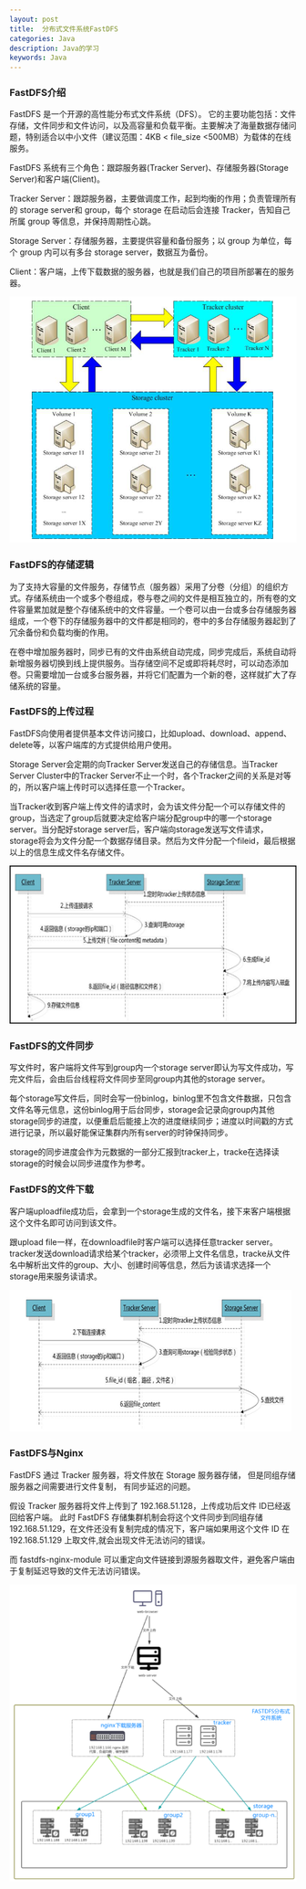 ```yaml
---
layout: post
title:  分布式文件系统FastDFS
categories: Java
description: Java的学习
keywords: Java
---
```


### FastDFS介绍

FastDFS 是一个开源的高性能分布式文件系统（DFS）。 它的主要功能包括：文件存储，文件同步和文件访问，以及高容量和负载平衡。主要解决了海量数据存储问题，特别适合以中小文件（建议范围：4KB < file_size <500MB）为载体的在线服务。

FastDFS 系统有三个角色：跟踪服务器(Tracker Server)、存储服务器(Storage Server)和客户端(Client)。

Tracker Server：跟踪服务器，主要做调度工作，起到均衡的作用；负责管理所有的 storage server和 group，每个 storage 在启动后会连接 Tracker，告知自己所属 group 等信息，并保持周期性心跳。

Storage Server：存储服务器，主要提供容量和备份服务；以 group 为单位，每个 group 内可以有多台 storage server，数据互为备份。

Client：客户端，上传下载数据的服务器，也就是我们自己的项目所部署在的服务器。

![分布式文件系统架构](/images/posts/fastdfs/分布式架构.png)

### FastDFS的存储逻辑

为了支持大容量的文件服务，存储节点（服务器）采用了分卷（分组）的组织方式。存储系统由一个或多个卷组成，卷与卷之间的文件是相互独立的，所有卷的文件容量累加就是整个存储系统中的文件容量。一个卷可以由一台或多台存储服务器组成，一个卷下的存储服务器中的文件都是相同的，卷中的多台存储服务器起到了冗余备份和负载均衡的作用。

在卷中增加服务器时，同步已有的文件由系统自动完成，同步完成后，系统自动将新增服务器切换到线上提供服务。当存储空间不足或即将耗尽时，可以动态添加卷。只需要增加一台或多台服务器，并将它们配置为一个新的卷，这样就扩大了存储系统的容量。

### FastDFS的上传过程

FastDFS向使用者提供基本文件访问接口，比如upload、download、append、delete等，以客户端库的方式提供给用户使用。

Storage Server会定期的向Tracker Server发送自己的存储信息。当Tracker Server Cluster中的Tracker Server不止一个时，各个Tracker之间的关系是对等的，所以客户端上传时可以选择任意一个Tracker。

当Tracker收到客户端上传文件的请求时，会为该文件分配一个可以存储文件的group，当选定了group后就要决定给客户端分配group中的哪一个storage server。当分配好storage server后，客户端向storage发送写文件请求，storage将会为文件分配一个数据存储目录。然后为文件分配一个fileid，最后根据以上的信息生成文件名存储文件。

![分布式文件上传](/images/posts/fastdfs/文件上传.png)


### FastDFS的文件同步

写文件时，客户端将文件写到group内一个storage server即认为写文件成功，写完文件后，会由后台线程将文件同步至同group内其他的storage server。

每个storage写文件后，同时会写一份binlog，binlog里不包含文件数据，只包含文件名等元信息，这份binlog用于后台同步，storage会记录向group内其他storage同步的进度，以便重启后能接上次的进度继续同步；进度以时间戳的方式进行记录，所以最好能保证集群内所有server的时钟保持同步。

storage的同步进度会作为元数据的一部分汇报到tracker上，tracke在选择读storage的时候会以同步进度作为参考。

### FastDFS的文件下载

客户端uploadfile成功后，会拿到一个storage生成的文件名，接下来客户端根据这个文件名即可访问到该文件。

跟upload file一样，在downloadfile时客户端可以选择任意tracker server。tracker发送download请求给某个tracker，必须带上文件名信息，tracke从文件名中解析出文件的group、大小、创建时间等信息，然后为该请求选择一个storage用来服务读请求。

![分布式文件下载](/images/posts/fastdfs/文件下载.png)

### FastDFS与Nginx

FastDFS 通过 Tracker 服务器，将文件放在 Storage 服务器存储， 但是同组存储服务器之间需要进行文件复制， 有同步延迟的问题。

假设 Tracker 服务器将文件上传到了 192.168.51.128，上传成功后文件 ID已经返回给客户端。
此时 FastDFS 存储集群机制会将这个文件同步到同组存储 192.168.51.129，在文件还没有复制完成的情况下，客户端如果用这个文件 ID 在 192.168.51.129 上取文件,就会出现文件无法访问的错误。

而 fastdfs-nginx-module 可以重定向文件链接到源服务器取文件，避免客户端由于复制延迟导致的文件无法访问错误。

![部署结构](/images/posts/fastdfs/部署结构图.png)
